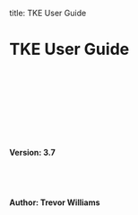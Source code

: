 title: TKE User Guide

# TKE User Guide

<br><br><br><br><br><br><br>

#### Version: 3.7

<br><br>

#### Author: Trevor Williams
